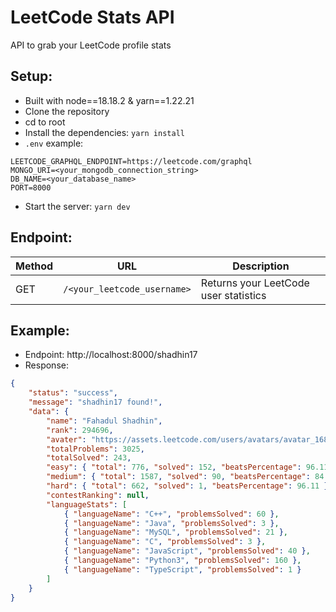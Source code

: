 # LeetCode Stats API

API to grab your LeetCode profile stats

## Setup:

- Built with node==18.18.2 & yarn==1.22.21
- Clone the repository
- cd to root
- Install the dependencies: `yarn install`
- `.env` example:

```
LEETCODE_GRAPHQL_ENDPOINT=https://leetcode.com/graphql
MONGO_URI=<your_mongodb_connection_string>
DB_NAME=<your_database_name>
PORT=8000
```

- Start the server: `yarn dev`

## Endpoint:

| Method | URL                         | Description                           |
| ------ | --------------------------- | ------------------------------------- |
| GET    | `/<your_leetcode_username>` | Returns your LeetCode user statistics |

## Example:

- Endpoint: http://localhost:8000/shadhin17
- Response:

```json
{
	"status": "success",
	"message": "shadhin17 found!",
	"data": {
		"name": "Fahadul Shadhin",
		"rank": 294696,
		"avater": "https://assets.leetcode.com/users/avatars/avatar_1688419473.png",
		"totalProblems": 3025,
		"totalSolved": 243,
		"easy": { "total": 776, "solved": 152, "beatsPercentage": 96.11 },
		"medium": { "total": 1587, "solved": 90, "beatsPercentage": 84.56 },
		"hard": { "total": 662, "solved": 1, "beatsPercentage": 96.11 },
		"contestRanking": null,
		"languageStats": [
			{ "languageName": "C++", "problemsSolved": 60 },
			{ "languageName": "Java", "problemsSolved": 3 },
			{ "languageName": "MySQL", "problemsSolved": 21 },
			{ "languageName": "C", "problemsSolved": 3 },
			{ "languageName": "JavaScript", "problemsSolved": 40 },
			{ "languageName": "Python3", "problemsSolved": 160 },
			{ "languageName": "TypeScript", "problemsSolved": 1 }
		]
	}
}
```
